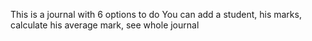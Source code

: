This is a journal with 6 options to do
You can add a student, his marks, calculate his average mark, see whole journal
